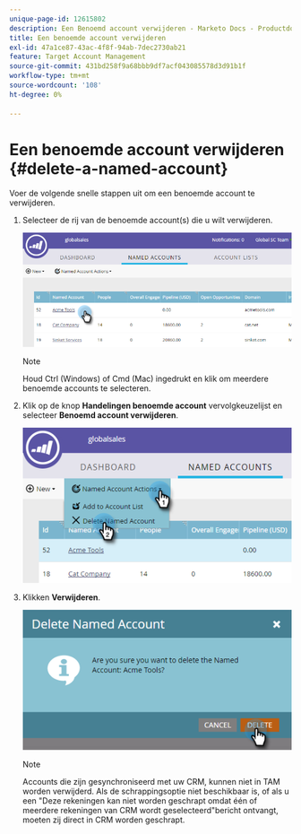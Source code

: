```yaml
---
unique-page-id: 12615802
description: Een Benoemd account verwijderen - Marketo Docs - Productdocumentatie
title: Een benoemde account verwijderen
exl-id: 47a1ce87-43ac-4f8f-94ab-7dec2730ab21
feature: Target Account Management
source-git-commit: 431bd258f9a68bbb9df7acf043085578d3d91b1f
workflow-type: tm+mt
source-wordcount: '108'
ht-degree: 0%

---
```


# Een benoemde account verwijderen {#delete-a-named-account}

Voer de volgende snelle stappen uit om een benoemde account te verwijderen.

1. Selecteer de rij van de benoemde account(s) die u wilt verwijderen.

   ![](assets/seven-1.png)

   >[!NOTE]
   >
   >Houd Ctrl (Windows) of Cmd (Mac) ingedrukt en klik om meerdere benoemde accounts te selecteren.

1. Klik op de knop **Handelingen benoemde account** vervolgkeuzelijst en selecteer **Benoemd account verwijderen**.

   ![](assets/eight-1.png)

1. Klikken **Verwijderen**.

   ![](assets/nine-1.png)

   >[!NOTE]
   >
   >Accounts die zijn gesynchroniseerd met uw CRM, kunnen niet in TAM worden verwijderd. Als de schrappingsoptie niet beschikbaar is, of als u een &quot;Deze rekeningen kan niet worden geschrapt omdat één of meerdere rekeningen van CRM wordt geselecteerd&quot;bericht ontvangt, moeten zij direct in CRM worden geschrapt.
